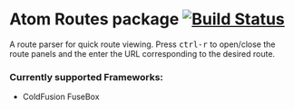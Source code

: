 # Atom Routes package [![Build Status](https://travis-ci.org/zoo1/atom-routes.svg?branch=master)](https://travis-ci.org/zoo1/atom-routes)
A route parser for quick route viewing.
Press <kbd>ctrl-r</kbd> to open/close the route panels and the enter the URL corresponding to the desired route.


### Currently supported Frameworks:
* ColdFusion FuseBox
